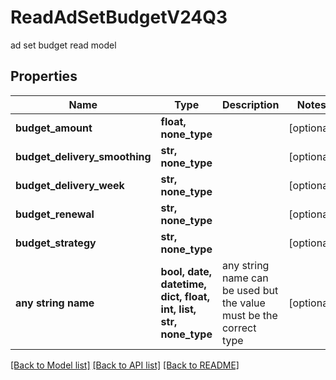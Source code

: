 # ReadAdSetBudgetV24Q3

ad set budget read model

## Properties
Name | Type | Description | Notes
------------ | ------------- | ------------- | -------------
**budget_amount** | **float, none_type** |  | [optional] 
**budget_delivery_smoothing** | **str, none_type** |  | [optional] 
**budget_delivery_week** | **str, none_type** |  | [optional] 
**budget_renewal** | **str, none_type** |  | [optional] 
**budget_strategy** | **str, none_type** |  | [optional] 
**any string name** | **bool, date, datetime, dict, float, int, list, str, none_type** | any string name can be used but the value must be the correct type | [optional]

[[Back to Model list]](../README.md#documentation-for-models) [[Back to API list]](../README.md#documentation-for-api-endpoints) [[Back to README]](../README.md)


